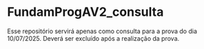 # FundamProgAV2_consulta
Esse repositório servirá apenas como consulta para a prova do dia 10/07/2025. Deverá ser excluído após a realização da prova.
